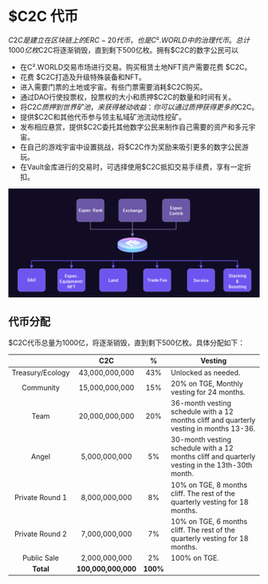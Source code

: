 # $C2C 代币

$C2C是建立在区块链上的 ERC-20 代币，也是C².WORLD中的治理代币。总计1000亿枚$C2C将逐渐销毁，直到剩下500亿枚。拥有$C2C的数字公民可以

* 在C².WORLD交易市场进行交易。购买租赁土地NFT资产需要花费 $C2C。
* 花费 $C2C打造及升级特殊装备和NFT。
* 进入需要门票的土地或宇宙。有些门票需要消耗$C2C购买。
* 通过DAO行使投票权，投票权的大小和质押$C2C的数量和时间有关。
* 将$C2C质押到世界矿池，来获得被动收益：你可以通过质押获得更多的$C2C。
* 提供$C2C和其他代币参与领主私域矿池流动性挖矿。
* 发布相应悬赏，提供$C2C委托其他数字公民来制作自己需要的资产和多元宇宙。
* 在自己的游戏宇宙中设置挑战，将$C2C作为奖励来吸引更多的数字公民游玩。
* 在Vault金库进行的交易时，可选择使用$C2C抵扣交易手续费，享有一定折扣。

![](<../../.gitbook/assets/image (5).png>)

## 代币分配

$C2C代币总量为1000亿，将逐渐销毁，直到剩下500亿枚。具体分配如下：

|                  |         C2C         |     %    | Vesting                                                                                        |
| :--------------: | :-----------------: | :------: | ---------------------------------------------------------------------------------------------- |
| Treasury/Ecology |    43,000,000,000   |    43%   | Unlocked as needed.                                                                            |
|     Community    |    15,000,000,000   |    15%   | 20% on TGE, Monthly vesting for 24 months.                                                     |
|       Team       |    20,000,000,000   |    20%   | 36-month vesting schedule with a 12 months cliff and quarterly vesting in months 13-36.        |
|       Angel      |    5,000,000,000    |    5%    | 30-month vesting schedule with a 12 months cliff and quarterly vesting in the 13th-30th month. |
|  Private Round 1 |    8,000,000,000    |    8%    | 10% on TGE, 8 months cliff. The rest of the quarterly vesting for 18 months.                   |
|  Private Round 2 |    7,000,000,000    |    7%    | 10% on TGE, 6 months cliff. The rest of the quarterly vesting for 18 months.                   |
|    Public Sale   |    2,000,000,000    |    2%    | 100% on TGE.                                                                                   |
|     **Total**    | **100,000,000,000** | **100%** |                                                                                                |
